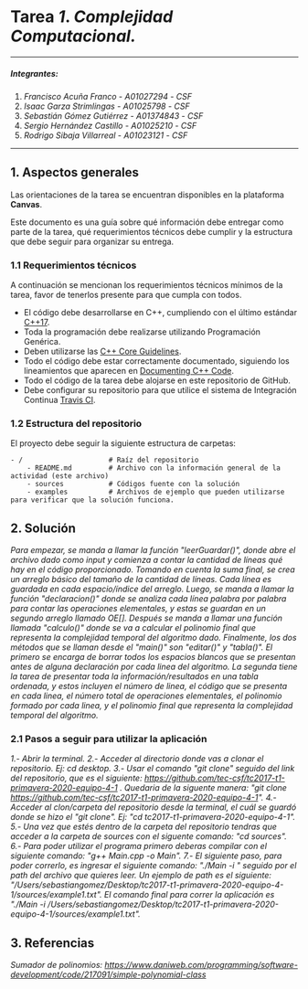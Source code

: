# Tarea *1*. *Complejidad Computacional.*

---

##### Integrantes:
1. *Francisco Acuña Franco* - *A01027294* - *CSF*
2. *Isaac Garza Strimlingas* - *A01025798* - *CSF*
3. *Sebastián Gómez Gutiérrez* - *A01374843* - *CSF*
4. *Sergio Hernández Castillo* - *A01025210* - *CSF*
5. *Rodrigo Sibaja Villarreal* - *A01023121* - *CSF*

---
## 1. Aspectos generales

Las orientaciones de la tarea se encuentran disponibles en la plataforma **Canvas**.

Este documento es una guía sobre qué información debe entregar como parte de la tarea, qué requerimientos técnicos debe cumplir y la estructura que debe seguir para organizar su entrega.


### 1.1 Requerimientos técnicos

A continuación se mencionan los requerimientos técnicos mínimos de la tarea, favor de tenerlos presente para que cumpla con todos.

* El código debe desarrollarse en C++, cumpliendo con el último estándar [C++17](https://isocpp.org/std/the-standard).
* Toda la programación debe realizarse utilizando Programación Genérica.
* Deben utilizarse las [C++ Core Guidelines](https://github.com/isocpp/CppCoreGuidelines/blob/master/CppCoreGuidelines.md).
* Todo el código debe estar correctamente documentado, siguiendo los lineamientos que aparecen en [Documenting C++ Code](https://developer.lsst.io/cpp/api-docs.html).
* Todo el código de la tarea debe alojarse en este repositorio de GitHub.
* Debe configurar su repositorio para que utilice el sistema de Integración Continua [Travis CI](https://travis-ci.org/).

### 1.2 Estructura del repositorio

El proyecto debe seguir la siguiente estructura de carpetas:
```
- / 			        # Raíz del repositorio
    - README.md			# Archivo con la información general de la actividad (este archivo)
    - sources  			# Códigos fuente con la solución
    - examples			# Archivos de ejemplo que pueden utilizarse para verificar que la solución funciona.
```

## 2. Solución

*Para empezar, se manda a llamar la función "leerGuardar()", donde abre el archivo dado como input y comienza a contar la cantidad de líneas qué hay en el código proporcionado. Tomando en cuenta la suma final, se crea un arreglo básico del tamaño de la cantidad de líneas. Cada línea es guardada en cada espacio/índice del arreglo. Luego, se manda a llamar la función "declaracion()" donde se analiza cada línea palabra por palabra para contar las operaciones elementales, y estas se guardan en un segundo arreglo llamado OE[]. Después se manda a llamar una función llamada "calculo()" donde se va a calcular el polinomio final que representa la complejidad temporal del algoritmo dado. Finalmente, los dos métodos que se llaman desde el "main()" son "editar()" y "tabla()". El primero se encarga de borrar todos los espacios blancos que se presentan antes de alguna declaración por cada linea del algoritmo. La segunda tiene la tarea de presentar toda la información/resultados en una tabla ordenada, y estos incluyen el número de linea, el código que se presenta en cada linea, el número total de operaciones elementales, el polinomio formado por cada linea, y el polinomio final que representa la complejidad temporal del algoritmo.*

### 2.1 Pasos a seguir para utilizar la aplicación

*1.- Abrir la terminal.
2.- Acceder al directorio donde vas a clonar el repositorio. Ej: cd desktop.
3.- Usar el comando "git clone" seguido del link del repositorio, que es  el siguiente: https://github.com/tec-csf/tc2017-t1-primavera-2020-equipo-4-1 . Quedaria de la siguente manera: "git clone https://github.com/tec-csf/tc2017-t1-primavera-2020-equipo-4-1".
4.- Acceder al clon/carpeta del repositorio desde la terminal, el cuál se guardó donde se hizo el "git clone". Ej: "cd tc2017-t1-primavera-2020-equipo-4-1".
5.- Una vez que estés dentro de la carpeta del repositorio tendras que acceder a la carpeta de sources con el siguente comando: "cd sources".
6.- Para poder utilizar el programa primero deberas compilar con el siguiente comando: "g++ Main.cpp -o Main". 
7.- El siguiente paso, para poder correrlo, es ingresar el siguiente comando: "./Main -i " seguido por el path del archivo que quieres leer. Un ejemplo de path es el siguiente: "/Users/sebastiangomez/Desktop/tc2017-t1-primavera-2020-equipo-4-1/sources/example1.txt". 
El comando final para correr la aplicación es "./Main -i /Users/sebastiangomez/Desktop/tc2017-t1-primavera-2020-equipo-4-1/sources/example1.txt".*

## 3. Referencias

*Sumador de polinomios: https://www.daniweb.com/programming/software-development/code/217091/simple-polynomial-class*
